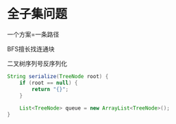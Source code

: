 # 全子集问题



一个方案=一条路径



BFS擅长找连通块





二叉树序列号反序列化

```java
String serialize(TreeNode root) {
    if (root == null) {
        return "{}";
    }
    
    List<TreeNode> queue = new ArrayList<TreeNode>();
}
```

